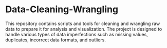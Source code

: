 # Data-Cleaning-Wrangling
This repository contains scripts and tools for cleaning and wrangling raw data to prepare it for analysis and visualization. The project is designed to handle various types of data imperfections such as missing values, duplicates, incorrect data formats, and outliers.

